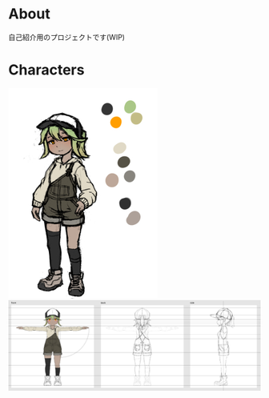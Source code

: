 # About

自己紹介用のプロジェクトです(WIP)


# Characters
![](Artworks/concept.jpg)
![](Artworks/character_3view.png)